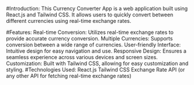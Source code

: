 #Introduction:
This Currency Converter App is a web application built using React.js and Tailwind CSS. It allows users to quickly convert between different currencies using real-time exchange rates.

#Features:
Real-time Conversion: Utilizes real-time exchange rates to provide accurate currency conversion.
Multiple Currencies: Supports conversion between a wide range of currencies.
User-friendly Interface: Intuitive design for easy navigation and use.
Responsive Design: Ensures a seamless experience across various devices and screen sizes.
Customization: Built with Tailwind CSS, allowing for easy customization and styling.
#Technologies Used:
React.js
Tailwind CSS
Exchange Rate API (or any other API for fetching real-time exchange rates)
